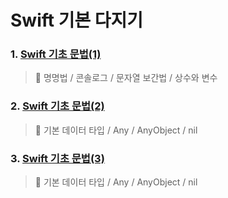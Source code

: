 # Swift 기본 다지기

### 1. [Swift 기초 문법(1)](https://gyurisinzorba.tistory.com/112)

> 📌 명명법 / 콘솔로그 / 문자열 보간법 / 상수와 변수


### 2. [Swift 기초 문법(2)](https://gyurisinzorba.tistory.com/115?category=1044152)

> 📌 기본 데이터 타입 /  Any / AnyObject / nil


### 3. [Swift 기초 문법(3)](https://gyurisinzorba.tistory.com/115?category=1044152)

> 📌 기본 데이터 타입 /  Any / AnyObject / nil

